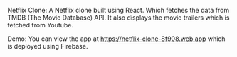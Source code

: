 Netflix Clone:
A Netflix clone built using React. Which fetches the data from TMDB (The Movie Database) API. It also displays the movie trailers which is fetched from Youtube.

Demo:
You can view the app at https://netflix-clone-8f908.web.app which is deployed using Firebase.
 


